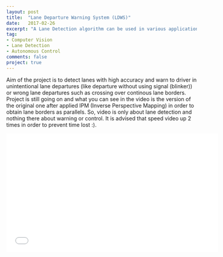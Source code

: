 ```yaml
---
layout: post
title:  "Lane Departure Warning System (LDWS)"
date:   2017-02-26
excerpt: "A Lane Detection algorithm can be used in various applications such as; Steering of Autonomous or Semi-Autonomous Vehicles or ADAS systems (e.g. LDWS)."
tag:
- Computer Vision
- Lane Detection
- Autonomous Control
comments: false
project: true
---
```

Aim of the project is to detect lanes with high accuracy and warn to driver in unintentional lane departures 
(like departure without using signal (blinker)) or wrong lane departures such as crossing over continous lane borders.
Project is still going on and what you can see in the video is the version of the original one after applied IPM (Inverse Perspective Mapping)
in order to obtain lane borders as parallels. So, video is only about lane detection and nothing there about warning or control. 
It is advised that speed video up 2 times in order to prevent time lost :).

<iframe width="560" height="315" src="//www.youtube.com/embed/bfW3kFr0hOQ" frameborder="0"> </iframe>
